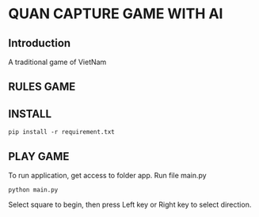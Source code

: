 # QUAN CAPTURE GAME WITH AI

## Introduction

A traditional game of VietNam

## RULES GAME



## INSTALL

```
pip install -r requirement.txt
```

## PLAY GAME
To run application, get access to folder app.
Run file main.py
```
python main.py
```
Select square to begin, then press Left key or Right key to select direction.
 
